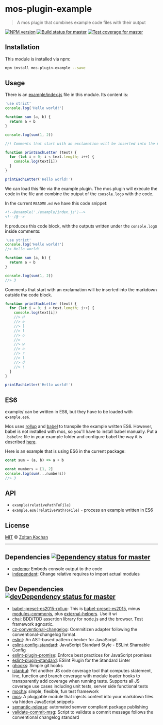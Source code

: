 <!--@'# ' + package.name-->
# mos-plugin-example
<!--/@-->

<!--@'> ' + package.description-->
> A mos plugin that combines example code files with their output
<!--/@-->

<!--@shields.flatSquare('npm', 'travis', 'coveralls')-->
[![NPM version](https://img.shields.io/npm/v/mos-plugin-example.svg?style=flat-square)](https://www.npmjs.com/package/mos-plugin-example)
[![Build status for master](https://img.shields.io/travis/zkochan/mos-plugin-example/master.svg?style=flat-square)](https://travis-ci.org/zkochan/mos-plugin-example)
[![Test coverage for master](https://img.shields.io/coveralls/zkochan/mos-plugin-example/master.svg?style=flat-square)](https://coveralls.io/r/zkochan/mos-plugin-example?branch=master)
<!--/@-->

<!--@installation()-->
## Installation

This module is installed via npm:

``` sh
npm install mos-plugin-example --save
```
<!--/@-->

## Usage

There is an [example/index.js](./example/index.js) file in this module. Its content is:

```js
'use strict'
console.log('Hello world!')

function sum (a, b) {
  return a + b
}

console.log(sum(1, 2))

//! Comments that start with an exclamation will be inserted into the markdown outside the code block.

function printEachLetter (text) {
  for (let i = 0; i < text.length; i++) {
    console.log(text[i])
  }
}

printEachLetter('Hello world!')
```

We can load this file via the example plugin. The mos plugin will execute the code in the file and combine the output of the `console.log`s with the code.

In the current `README.md` we have this code snippet:

```md
<!--@example('./example/index.js')-->
<!--/@-->
```

It produces this code block, with the outputs written under the `console.log`s inside comments:

<!--@example('./example/index.js')-->
``` js
'use strict'
console.log('Hello world!')
//> Hello world!

function sum (a, b) {
  return a + b
}

console.log(sum(1, 2))
//> 3
```

Comments that start with an exclamation will be inserted into the markdown outside the code block.

``` js
function printEachLetter (text) {
  for (let i = 0; i < text.length; i++) {
    console.log(text[i])
    //> H
    //> e
    //> l
    //> l
    //> o
    //>  
    //> w
    //> o
    //> r
    //> l
    //> d
    //> !
  }
}

printEachLetter('Hello world!')
```
<!--/@-->

## ES6

example/ can be written in ES6, but they have to be loaded with `example.es6`.

Mos uses [rollup](http://rollupjs.org) and [babel](babeljs.io) to transpile the example written ES6.
However, babel is not installed with mos, so you'll have to install babel manually. Put a `.babelrc` file in
your example folder and configure babel the way it is described [here](https://github.com/rollup/rollup-plugin-babel/tree/v2.4.0#configuring-babel).

Here is an example that is using ES6 in the current package:

<!--@example.es6('./example/es6.js')-->
``` js
const sum = (a, b) => a + b

const numbers = [1, 2]
console.log(sum(...numbers))
//> 3
```
<!--/@-->

## API

- `example(relativePathToFile)`
- `example.es6(relativePathToFile)` - process an example written in ES6

<!--@license()-->
## License

[MIT](./LICENSE) © [Zoltan Kochan](http://kochan.io)
<!--/@-->

* * *

<!--@dependencies({ shield: 'flat-square' })-->
## Dependencies [![Dependency status for master](https://img.shields.io/david/zkochan/mos-plugin-example/master.svg?style=flat-square)](https://david-dm.org/zkochan/mos-plugin-example/master)

- [codemo](https://github.com/zkochan/codemo): Embeds console output to the code
- [independent](https://github.com/zkochan/independent): Change relative requires to import actual modules

<!--/@-->

<!--@devDependencies({ shield: 'flat-square' })-->
## Dev Dependencies [![devDependency status for master](https://img.shields.io/david/dev/zkochan/mos-plugin-example/master.svg?style=flat-square)](https://david-dm.org/zkochan/mos-plugin-example/master#info=devDependencies)

- [babel-preset-es2015-rollup](https://npmjs.org/package/babel-preset-es2015-rollup): This is [babel-preset-es2015](http://babeljs.io/docs/plugins/preset-es2015/), minus [modules-commonjs](http://babeljs.io/docs/plugins/transform-es2015-modules-commonjs/), plus [external-helpers](http://babeljs.io/docs/plugins/external-helpers/). Use it wi
- [chai](https://github.com/chaijs/chai): BDD/TDD assertion library for node.js and the browser. Test framework agnostic.
- [cz-conventional-changelog](https://github.com/commitizen/cz-conventional-changelog): Commitizen adapter following the conventional-changelog format.
- [eslint](https://github.com/eslint/eslint): An AST-based pattern checker for JavaScript.
- [eslint-config-standard](https://github.com/feross/eslint-config-standard): JavaScript Standard Style - ESLint Shareable Config
- [eslint-plugin-promise](https://github.com/xjamundx/eslint-plugin-promise): Enforce best practices for JavaScript promises
- [eslint-plugin-standard](https://github.com/xjamundx/eslint-plugin-standard): ESlint Plugin for the Standard Linter
- [ghooks](https://github.com/gtramontina/ghooks): Simple git hooks
- [istanbul](https://github.com/gotwarlost/istanbul): Yet another JS code coverage tool that computes statement, line, function and branch coverage with module loader hooks to transparently add coverage when running tests. Supports all JS coverage use cases including unit tests, server side functional tests
- [mocha](https://github.com/mochajs/mocha): simple, flexible, fun test framework
- [mos](https://github.com/zkochan/mos): A pluggable module that injects content into your markdown files via hidden JavaScript snippets
- [semantic-release](https://github.com/semantic-release/semantic-release): automated semver compliant package publishing
- [validate-commit-msg](https://github.com/kentcdodds/validate-commit-msg): Script to validate a commit message follows the conventional changelog standard

<!--/@-->

